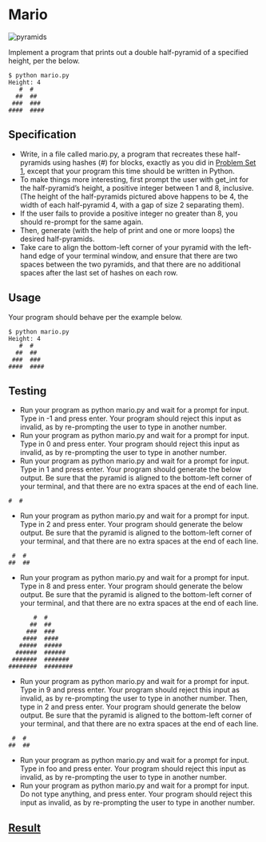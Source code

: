 # Mario

![pyramids](https://cs50.harvard.edu/x/2023/psets/6/mario/more/pyramids.png)

Implement a program that prints out a double half-pyramid of a specified height, per the below.
```
$ python mario.py
Height: 4
   #  #
  ##  ##
 ###  ###
####  ####
```


## Specification

- Write, in a file called mario.py, a program that recreates these half-pyramids using hashes (#) for blocks, exactly as you did in [Problem Set 1](https://cs50.harvard.edu/x/2023/psets/1/), except that your program this time should be written in Python.
- To make things more interesting, first prompt the user with get_int for the half-pyramid’s height, a positive integer between 1 and 8, inclusive. (The height of the half-pyramids pictured above happens to be 4, the width of each half-pyramid 4, with a gap of size 2 separating them).
- If the user fails to provide a positive integer no greater than 8, you should re-prompt for the same again.
- Then, generate (with the help of print and one or more loops) the desired half-pyramids.
- Take care to align the bottom-left corner of your pyramid with the left-hand edge of your terminal window, and ensure that there are two spaces between the two pyramids, and that there are no additional spaces after the last set of hashes on each row.


## Usage

Your program should behave per the example below.
```
$ python mario.py
Height: 4
   #  #
  ##  ##
 ###  ###
####  ####
```


## Testing

- Run your program as python mario.py and wait for a prompt for input. Type in -1 and press enter. Your program should reject this input as invalid, as by re-prompting the user to type in another number.
- Run your program as python mario.py and wait for a prompt for input. Type in 0 and press enter. Your program should reject this input as invalid, as by re-prompting the user to type in another number.
- Run your program as python mario.py and wait for a prompt for input. Type in 1 and press enter. Your program should generate the below output. Be sure that the pyramid is aligned to the bottom-left corner of your terminal, and that there are no extra spaces at the end of each line.
```
#  #
```
- Run your program as python mario.py and wait for a prompt for input. Type in 2 and press enter. Your program should generate the below output. Be sure that the pyramid is aligned to the bottom-left corner of your terminal, and that there are no extra spaces at the end of each line.
```
 #  #
##  ##
```

- Run your program as python mario.py and wait for a prompt for input. Type in 8 and press enter. Your program should generate the below output. Be sure that the pyramid is aligned to the bottom-left corner of your terminal, and that there are no extra spaces at the end of each line.
```
       #  #
      ##  ##
     ###  ###
    ####  ####
   #####  #####
  ######  ######
 #######  #######
########  ########
```
- Run your program as python mario.py and wait for a prompt for input. Type in 9 and press enter. Your program should reject this input as invalid, as by re-prompting the user to type in another number. Then, type in 2 and press enter. Your program should generate the below output. Be sure that the pyramid is aligned to the bottom-left corner of your terminal, and that there are no extra spaces at the end of each line.
```
 #  #
##  ##
```
- Run your program as python mario.py and wait for a prompt for input. Type in foo and press enter. Your program should reject this input as invalid, as by re-prompting the user to type in another number.
- Run your program as python mario.py and wait for a prompt for input. Do not type anything, and press enter. Your program should reject this input as invalid, as by re-prompting the user to type in another number.


## [Result](https://submit.cs50.io/check50/2348c5a9a20205af0e4b11f583e84a6b2062c5c4)